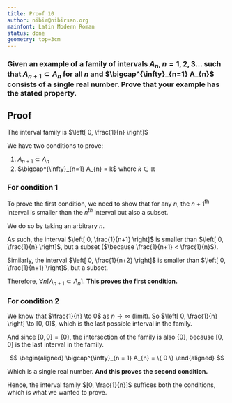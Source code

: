 ```yaml
---
title: Proof 10
author: nibir@nibirsan.org
mainfont: Latin Modern Roman
status: done
geometry: top=3cm
---
```

### Given an example of a family of intervals  $A_{n}, n = 1, 2, 3 \dots$ such that $A_{n+1} \subset A_{n}$ for all $n$ and $\bigcap^{\infty}_{n=1} A_{n}$ consists of a single real number. Prove that your example has the stated property.

## Proof

The interval family is $\left[ 0, \frac{1}{n} \right]$

We have two conditions to prove:

1. $A_{n+1} \subset A_{n}$
2. $\bigcap^{\infty}_{n=1} A_{n} = k$ where $k \in \mathbb{R}$

### For condition 1

To prove the first condition, we need to show that for any $n$, the $n+1 ^{\text{th}}$ interval is smaller than the $n^{th}$ interval but also a subset.

We do so by taking an arbitrary $n$.

As such, the interval $\left[ 0, \frac{1}{n+1} \right]$ is smaller than $\left[ 0, \frac{1}{n} \right]$, but a subset ($\because \frac{1}{n+1} < \frac{1}{n}$).

Similarly, the interval $\left[ 0, \frac{1}{n+2} \right]$ is smaller than $\left[ 0, \frac{1}{n+1} \right]$, but a subset.

Therefore, $\forall n[A_{n+1} \subset A_{n}]$. **This proves the first condition.**

### For condition 2

We know that $\frac{1}{n} \to 0$ as $n \to \infty$ (limit). So $\left[ 0, \frac{1}{n} \right] \to [0, 0]$, which is the last possible interval in the family.

And since $[0, 0] = \{ 0 \}$, the intersection of the family is also $\{ 0 \}$, because $[0, 0]$ is the last interval in the family.

$$
\begin{aligned}
\bigcap^{\infty}_{n = 1} A_{n} = \{ 0 \}
\end{aligned}
$$

Which is a single real number. **And this proves the second condition.**

Hence, the interval family $[0, \frac{1}{n}]$ suffices both the conditions, which is what we wanted to prove.
